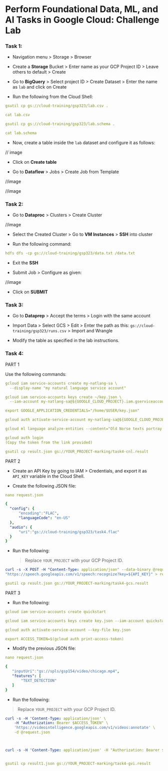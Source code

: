# Perform Foundational Data, ML, and AI Tasks in Google Cloud: Challenge Lab

### Task 1:

* Navigation menu > Storage > Browser

* Create a **Storage** Bucket > Enter name as your GCP Project ID > Leave others to default > Create

* Go to **BigQuery** > Select project ID > Create Dataset > Enter the name as `lab` and click on Create

* Run the following from the Cloud Shell:

```yaml
gsutil cp gs://cloud-training/gsp323/lab.csv .

cat lab.csv

gsutil cp gs://cloud-training/gsp323/lab.schema .

cat lab.schema
```

* Now, create a table inside the `lab` dataset and configure it as follows:

// image

* Click on **Create table**

* Go to **Dataflow** > Jobs > Create Job from Template

//image

//image

### Task 2:

* Go to **Dataproc** > Clusters > Create Cluster

//image



* Select the Created Cluster > Go to **VM Instances** > **SSH** into cluster

* Run the following command: 

```yaml
hdfs dfs -cp gs://cloud-training/gsp323/data.txt /data.txt
```

* Exit the **SSH**

* Submit Job > Configure as given:

//image

* Click on **SUBMIT**

### Task 3:

* Go to **Dataprep** > Accept the terms > Login with the same account

* Import Data > Select GCS > Edit > Enter the path as this: `gs://cloud-training/gsp323/runs.csv` > Import and Wrangle

* Modify the table as specified in the lab instructions.



### Task 4:

PART 1

Use the following commands:

```yaml
gcloud iam service-accounts create my-natlang-sa \
  --display-name "my natural language service account"

gcloud iam service-accounts keys create ~/key.json \
  --iam-account my-natlang-sa@${GOOGLE_CLOUD_PROJECT}.iam.gserviceaccount.com

export GOOGLE_APPLICATION_CREDENTIALS="/home/$USER/key.json"

gcloud auth activate-service-account my-natlang-sa@${GOOGLE_CLOUD_PROJECT}.iam.gserviceaccount.com --key-file=$GOOGLE_APPLICATION_CREDENTIALS

gcloud ml language analyze-entities --content="Old Norse texts portray Odin as one-eyed and long-bearded, frequently wielding a spear named Gungnir and wearing a cloak and a broad hat." > result.json

gcloud auth login 
(Copy the token from the link provided)

gsutil cp result.json gs://YOUR_PROJECT-marking/task4-cnl.result
```

PART 2

* Create an API Key by going to IAM > Credentials, and export it as `API_KEY` variable in the Cloud Shell. 

* Create the following JSON file:

```yaml
nano request.json

{
  "config": {
      "encoding":"FLAC",
      "languageCode": "en-US"
  },
  "audio": {
      "uri":"gs://cloud-training/gsp323/task4.flac"
  }
}
```

* Run the following:

  > Replace `YOUR_PROJECT` with your GCP Project ID.

```yaml
curl -s -X POST -H "Content-Type: application/json" --data-binary @request.json \
"https://speech.googleapis.com/v1/speech:recognize?key=${API_KEY}" > result.json

gsutil cp result.json gs://YOUR_PROJECT-marking/task4-gcs.result
```

PART 3

* Run the following:

```yaml
gcloud iam service-accounts create quickstart

gcloud iam service-accounts keys create key.json --iam-account quickstart@${GOOGLE_CLOUD_PROJECT}.iam.gserviceaccount.com

gcloud auth activate-service-account --key-file key.json

export ACCESS_TOKEN=$(gcloud auth print-access-token)
```

* Modify the previous JSON file:

```yaml
nano request.json

{
   "inputUri":"gs://spls/gsp154/video/chicago.mp4",
   "features": [
       "TEXT_DETECTION"
   ]
}
```

* Run the following:

> Replace `YOUR_PROJECT` with your GCP Project ID.

```yaml
curl -s -H 'Content-Type: application/json' \
    -H "Authorization: Bearer $ACCESS_TOKEN" \
    'https://videointelligence.googleapis.com/v1/videos:annotate' \
    -d @request.json



curl -s -H 'Content-Type: application/json' -H "Authorization: Bearer $ACCESS_TOKEN" 'https://videointelligence.googleapis.com/v1/operations/OPERATION_FROM_PREVIOUS_REQUEST' > result1.json


gsutil cp result1.json gs://YOUR_PROJECT-marking/task4-gvi.result
```



